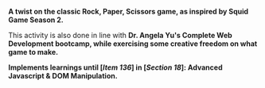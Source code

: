 <b>A twist on the classic Rock, Paper, Scissors game, as inspired by Squid Game Season 2.</b>

This activity is also done in line with <b>Dr. Angela Yu's Complete Web Development bootcamp<b>, while exercising some creative
freedom on what game to make. 

Implements learnings until [<i>Item 136</i>] in [<i>Section 18</i>]: Advanced Javascript & DOM Manipulation.
